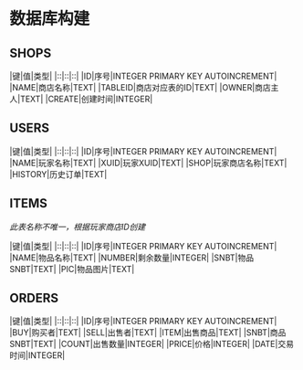 # 数据库构建

## SHOPS

|键|值|类型|
|::|::|::|
|ID|序号|INTEGER PRIMARY KEY AUTOINCREMENT|
|NAME|商店名称|TEXT|
|TABLEID|商店对应表的ID|TEXT|
|OWNER|商店主人|TEXT|
|CREATE|创建时间|INTEGER|

## USERS

|键|值|类型|
|::|::|::|
|ID|序号|INTEGER PRIMARY KEY AUTOINCREMENT|
|NAME|玩家名称|TEXT|
|XUID|玩家XUID|TEXT|
|SHOP|玩家商店名称|TEXT|
|HISTORY|历史订单|TEXT|

## ITEMS

*此表名称不唯一，根据玩家商店ID创建*

|键|值|类型|
|::|::|::|
|ID|序号|INTEGER PRIMARY KEY AUTOINCREMENT|
|NAME|物品名称|TEXT|
|NUMBER|剩余数量|INTEGER|
|SNBT|物品SNBT|TEXT|
|PIC|物品图片|TEXT|

## ORDERS

|键|值|类型|
|::|::|::|
|ID|序号|INTEGER PRIMARY KEY AUTOINCREMENT|
|BUY|购买者|TEXT|
|SELL|出售者|TEXT|
|ITEM|出售商品|TEXT|
|SNBT|商品SNBT|TEXT|
|COUNT|出售数量|INTEGER|
|PRICE|价格|INTEGER|
|DATE|交易时间|INTEGER|